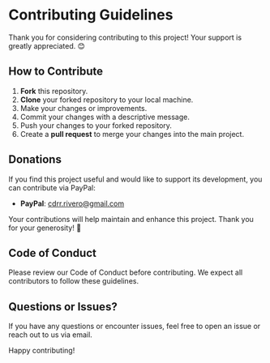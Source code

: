# Contributing Guidelines

Thank you for considering contributing to this project! Your support is greatly appreciated. 😊

## How to Contribute

1. **Fork** this repository.
2. **Clone** your forked repository to your local machine.
3. Make your changes or improvements.
4. Commit your changes with a descriptive message.
5. Push your changes to your forked repository.
6. Create a **pull request** to merge your changes into the main project.

## Donations

If you find this project useful and would like to support its development, you can contribute via PayPal:

- **PayPal**: cdrr.rivero@gmail.com

Your contributions will help maintain and enhance this project. Thank you for your generosity! 🙌

## Code of Conduct

Please review our Code of Conduct before contributing. We expect all contributors to follow these guidelines.

## Questions or Issues?

If you have any questions or encounter issues, feel free to open an issue or reach out to us via email.

Happy contributing!
